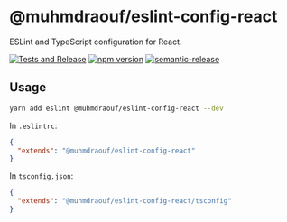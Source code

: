 # @muhmdraouf/eslint-config-react
ESLint and TypeScript configuration for React.

[![Tests and Release](https://github.com/MuhmdRaouf/eslint-config-react/actions/workflows/release.yml/badge.svg)](https://github.com/MuhmdRaouf/eslint-config-react/actions/workflows/release.yml)
[![npm version](https://badge.fury.io/js/%40muhmdraouf%2Feslint-config-react.svg)](https://badge.fury.io/js/%40muhmdraouf%2Feslint-config-react)
[![semantic-release](https://img.shields.io/badge/%20%20%F0%9F%93%A6%F0%9F%9A%80-semantic--release-e10079.svg)](https://github.com/semantic-release/semantic-release)
## Usage

```sh
yarn add eslint @muhmdraouf/eslint-config-react --dev
```

In `.eslintrc`:

```json
{ 
  "extends": "@muhmdraouf/eslint-config-react"
} 
```

In `tsconfig.json`:

```json
{
  "extends": "@muhmdraouf/eslint-config-react/tsconfig"
}
```
